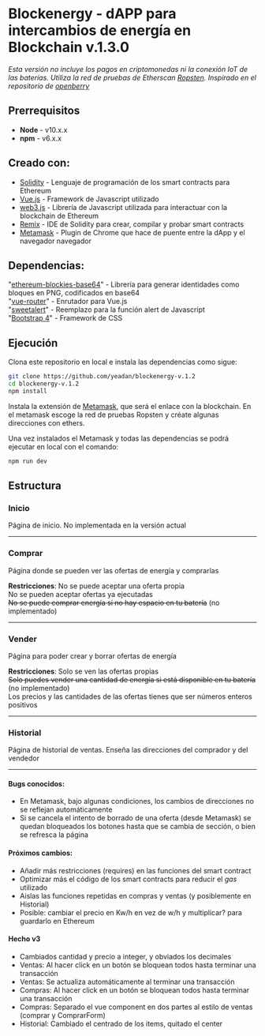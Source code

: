 # Blockenergy - dAPP para intercambios de energía en Blockchain v.1.3.0
*Esta versión no incluye los pagos en criptomonedas ni la conexión IoT de las baterías. Utiliza la red de pruebas de Etherscan [Ropsten](https://ropsten.etherscan.io/). Inspirado en el repositorio de [openberry](https://github.com/openberry-ac/Auction)*
  
## Prerrequisitos
* **Node** - v10.x.x 
* **npm** - v6.x.x 

## Creado con:
* [Solidity](https://solidity.readthedocs.io/en/v0.6.1/) - Lenguaje de programación de los smart contracts para Ethereum
* [Vue.js](https://vuejs.org/) - Framework de Javascript utilizado
* [web3.js](https://github.com/ethereum/web3.js/) - Librería de Javascript utilizada para interactuar con la blockchain de Ethereum   
* [Remix](https://remix.ethereum.org/) - IDE de Solidity para crear, compilar y probar smart contracts
* [Metamask](https://metamask.io/) - Plugin de Chrome que hace de puente entre la dApp y el navegador navegador

## Dependencias:
  "[ethereum-blockies-base64](https://https://www.npmjs.com/package/ethereum-blockies-base64)" - Librería para generar identidades como bloques en PNG, codificados en base64   
  "[vue-router](https://router.vuejs.org/)" - Enrutador para Vue.js   
  "[sweetalert](https://sweetalert2.github.io/)" - Reemplazo para la función alert de Javascript  
  "[Bootstrap 4](https://blog.getbootstrap.com/2019/11/28/bootstrap-4-4-1/)" - Framework de CSS 




## Ejecución

Clona este repositorio en local e instala las dependencias como sigue:

```bash
git clone https://github.com/yeadan/blockenergy-v.1.2
cd blockenergy-v.1.2
npm install
```
Instala la extensión de [Metamask](https://metamask.io/), que será el enlace con la blockchain. En el metamask escoge la red de pruebas Ropsten y créate algunas direcciones con ethers.

Una vez instalados el Metamask y todas las dependencias se podrá ejecutar en local con el comando:

```bash
npm run dev
```


## Estructura 

### Inicio
Página de inicio. No implementada en la versión actual  

---

### Comprar
Página donde se pueden ver las ofertas de energía y comprarlas   

__Restricciones__: 
No se puede aceptar una oferta propia   
No se pueden aceptar ofertas ya ejecutadas   
~~No se puede comprar energía si no hay espacio en tu batería~~ (no implementado)   

---
### Vender
Página para poder crear y borrar ofertas de energía  

__Restricciones__: 
Solo se ven las ofertas propias   
~~Solo puedes vender una cantidad de energía si está disponible en tu batería~~ (no implementado)   
Los precios y las cantidades de las ofertas tienes que ser números enteros positivos   

 ---
### Historial

Página de historial de ventas. Enseña las direcciones del comprador y del vendedor   

---


#### Bugs conocidos:

 - En Metamask, bajo algunas condiciones, los cambios de direcciones no se reflejan automáticamente  
 - Si se cancela el intento de borrado de una oferta (desde Metamask) se quedan bloqueados los botones hasta que se cambia de sección, o bien se refresca la página    

#### Próximos cambios:

 - Añadir más restricciones (requires) en las funciones del smart contract   
 - Optimizar más el código de los smart contracts para reducir el *gas* utilizado   
 - Aislas las funciones repetidas en compras y ventas (y posiblemente en Historial) 
 - Posible: cambiar el precio en Kw/h en vez de w/h y multiplicar? para guardarlo en Ethereum     
 
 #### Hecho v3
 - Cambiados cantidad y precio a integer, y obviados los decimales   
 - Ventas: Al hacer click en un botón se bloquean todos hasta terminar una transacción   
 - Ventas: Se actualiza automáticamente al terminar una transacción   
 - Compras: Al hacer click en un botón se bloquean todos hasta terminar una transacción   
 - Compras: Separado el vue component en dos partes al estilo de ventas (comprar y ComprarForm)   
 - Historial: Cambiado el centrado de los items, quitado el center   